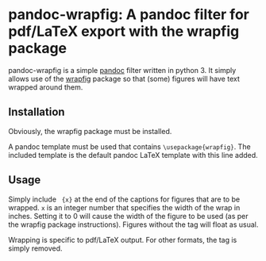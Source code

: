# pandoc-wrapfig: A pandoc filter for pdf/LaTeX export with the wrapfig package

pandoc-wrapfig is a simple [pandoc][] filter written in python 3. It simply allows use of the
[wrapfig][] package so that (some) figures will have text wrapped around them.

## Installation

Obviously, the wrapfig package must be installed.

A pandoc template must be used that contains `\usepackage{wrapfig}`. The included template is the
default pandoc LaTeX template with this line added.

## Usage

Simply include ` {x}` at the end of the captions for figures that are to be wrapped. `x` is an
integer number that specifies the width of the wrap in inches. Setting it to 0 will cause the width
of the figure to be used (as per the wrapfig package instructions). Figures without the tag will
float as usual.

Wrapping is specific to pdf/LaTeX output. For other formats, the tag is simply removed.

[pandoc]: http://pandoc.org
[wrapfig]: https://www.ctan.org/pkg/wrapfig?lang=en